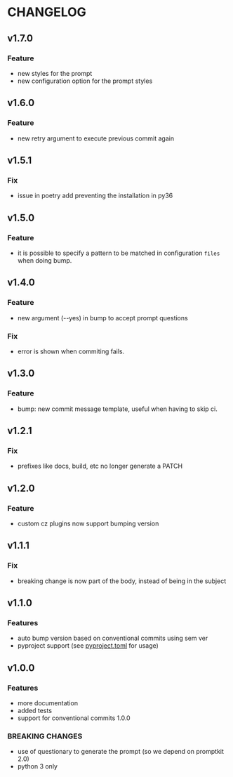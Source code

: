 # CHANGELOG

## v1.7.0

### Feature

- new styles for the prompt
- new configuration option for the prompt styles

## v1.6.0

### Feature

- new retry argument to execute previous commit again

## v1.5.1

### Fix

- issue in poetry add preventing the installation in py36

## v1.5.0

### Feature

- it is possible to specify a pattern to be matched in configuration `files` when doing bump.

## v1.4.0

### Feature

- new argument (--yes) in bump to accept prompt questions

### Fix

- error is shown when commiting fails.

## v1.3.0

### Feature

- bump: new commit message template, useful when having to skip ci.

## v1.2.1

### Fix

- prefixes like docs, build, etc no longer generate a PATCH

## v1.2.0

### Feature

- custom cz plugins now support bumping version

## v1.1.1

### Fix

- breaking change is now part of the body, instead of being in the subject

## v1.1.0

### Features

- auto bump version based on conventional commits using sem ver
- pyproject support (see [pyproject.toml](./pyproject.toml) for usage)

## v1.0.0

### Features

- more documentation
- added tests
- support for conventional commits 1.0.0

### BREAKING CHANGES

- use of questionary to generate the prompt (so we depend on promptkit 2.0)
- python 3 only
